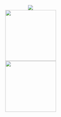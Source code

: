 
    
<div align="center">
    <img src="https://github-readme-streak-stats.herokuapp.com?user=Krimax0&theme=codestackr&type=png"> </br>
    <img height=165 src="https://github-readme-stats.vercel.app/api?username=Krimax0&count_private=true&theme=radical&show_icons=true"> </br>
    <img height=165 src="https://github-readme-stats.vercel.app/api/wakatime?username=@2df53ec2-9143-4574-ad5b-54e48b911590">
<div/>
   
